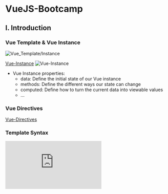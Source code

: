 # VueJS-Bootcamp

## I. Introduction

### Vue Template & Vue Instance
![Vue_Template/Instance](https://i.ibb.co/G031CKJ/Screenshot-at-Sep-05-23-42-18.png)

[Vue-Instance](https://vuejs.org/v2/guide/instance.html)
![Vue-Instance](https://i.ibb.co/QrZ9wYN/Screenshot-at-Sep-05-23-58-07.png)

- Vue Instance properties:
  + data: Define the initial state of our Vue instance
  + methods: Define the different ways our state can change
  + computed: Define how to turn the current data into viewable values
  + ...

### Vue Directives
[Vue-Directives](https://vuejs.org/v2/guide/#Declarative-Rendering)

### Template Syntax
![Template-Syntax](https://vuejs.org/v2/guide/syntax.html)

